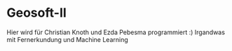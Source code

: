 # Geosoft-II
Hier wird für Christian Knoth und Ezda Pebesma programmiert :) Irgandwas mit Fernerkundung und Machine Learning
